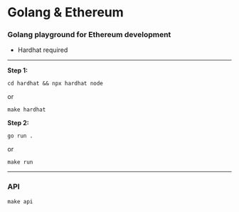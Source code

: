 # Golang & Ethereum

### Golang playground for Ethereum development

-   Hardhat required

---

<strong>Step 1:</strong>

```
cd hardhat && npx hardhat node
```

or

```
make hardhat
```

<strong>Step 2:</strong>

```
go run .
```

or

```
make run
```

---

### API

```
make api
```
